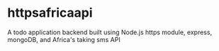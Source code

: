 # httpsafricaapi
A todo application backend built using Node.js https module, express, mongoDB, and Africa's taking sms API
